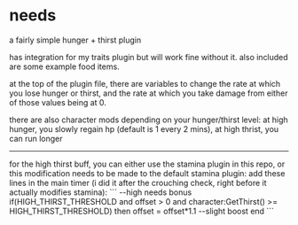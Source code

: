 # needs
a fairly simple hunger + thirst plugin

has integration for my traits plugin but will work fine without it.
also included are some example food items.

at the top of the plugin file, there are variables to change the rate at which you lose hunger or thirst, and the rate at which you take damage from either of those values being at 0.

there are also character mods depending on your hunger/thirst level: at high hunger, you slowly regain hp (default is 1 every 2 mins), at high thrist, you can run longer
<hr>
for the high thirst buff, you can either use the stamina plugin in this repo, or this modification needs to be made to the default stamina plugin:
add these lines in the main timer (i did it after the crouching check, right before it actually modifies stamina):
```
--high needs bonus
if(HIGH_THIRST_THRESHOLD and offset > 0 and character:GetThirst() >= HIGH_THIRST_THRESHOLD) then
	offset = offset*1.1 --slight boost
end
```